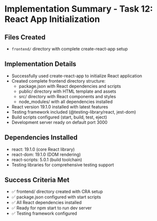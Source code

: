 # Implementation Summary - Task 12: React App Initialization

## Files Created
- `frontend/` directory with complete create-react-app setup

## Implementation Details
- Successfully used create-react-app to initialize React application
- Created complete frontend directory structure:
  - package.json with React dependencies and scripts
  - public/ directory with HTML template and assets
  - src/ directory with React components and styles
  - node_modules/ with all dependencies installed
- React version 19.1.0 installed with latest features
- Testing framework included (@testing-library/react, jest-dom)
- Build scripts configured (start, build, test, eject)
- Development server ready on default port 3000

## Dependencies Installed
- react: 19.1.0 (core React library)
- react-dom: 19.1.0 (DOM rendering)
- react-scripts: 5.0.1 (build toolchain)
- Testing libraries for comprehensive testing support

## Success Criteria Met
- ✅ frontend/ directory created with CRA setup
- ✅ package.json configured with start scripts
- ✅ All React dependencies installed
- ✅ Ready for npm start to run dev server
- ✅ Testing framework configured
